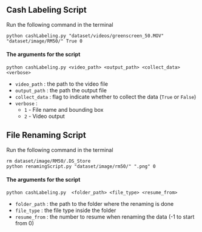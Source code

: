 ## Cash Labeling Script

Run the following command in the terminal

```
python cashLabeling.py "dataset/videos/greenscreen_50.MOV" "dataset/image/RM50/" True 0
```

#### The arguments for the script
```
python cashLabeling.py <video_path> <output_path> <collect_data> <verbose>
```
- `video_path` : the path to the video file
- `output_path` : the path the output file
- `collect_data` : flag to indicate whether to collect the data (`True` or `False`)
- `verbose` :
  - `1` - File name and bounding box
  - `2` - Video output


## File Renaming Script

Run the following command in the terminal

```
rm dataset/image/RM50/.DS_Store
python renamingScript.py "dataset/image/rm50/" ".png" 0
```

#### The arguments for the script
```
python cashLabeling.py  <folder_path> <file_type> <resume_from>
```
- `folder_path` : the path to the folder where the renaming is done
- `file_type` : the file type inside the folder
- `resume_from` : the number to resume when renaming the data (-1 to start from 0)

